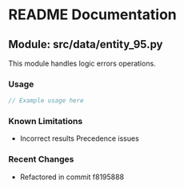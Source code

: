 # README Documentation

## Module: src/data/entity_95.py

This module handles logic errors operations.

### Usage

```java
// Example usage here
```

### Known Limitations

- Incorrect results Precedence issues

### Recent Changes

- Refactored in commit f8195888
